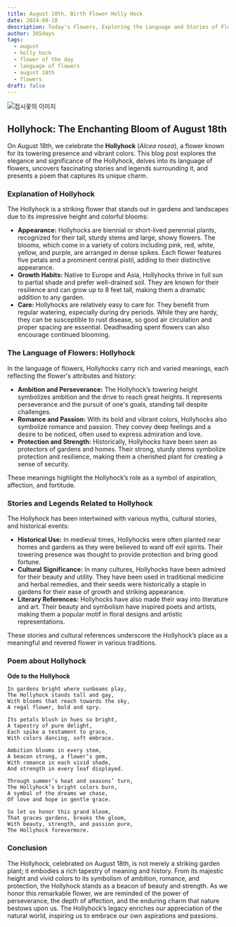 ```yaml
---
title: August 18th, Birth Flower Holly Hock
date: 2024-08-18
description: Today's Flowers, Exploring the Language and Stories of Flowers Holly Hock
author: 365days
tags:
  - august
  - holly hock
  - flower of the day
  - language of flowers
  - august 18th
  - flowers
draft: false
---
```


![접시꽃의 이미지](https://cdn.pixabay.com/photo/2020/07/01/04/55/korean-flower-5358423_1280.jpg#center)


## Hollyhock: The Enchanting Bloom of August 18th

On August 18th, we celebrate the **Hollyhock** (*Alcea rosea*), a flower known for its towering presence and vibrant colors. This blog post explores the elegance and significance of the Hollyhock, delves into its language of flowers, uncovers fascinating stories and legends surrounding it, and presents a poem that captures its unique charm.

### Explanation of Hollyhock

The Hollyhock is a striking flower that stands out in gardens and landscapes due to its impressive height and colorful blooms:

- **Appearance:** Hollyhocks are biennial or short-lived perennial plants, recognized for their tall, sturdy stems and large, showy flowers. The blooms, which come in a variety of colors including pink, red, white, yellow, and purple, are arranged in dense spikes. Each flower features five petals and a prominent central pistil, adding to their distinctive appearance.
- **Growth Habits:** Native to Europe and Asia, Hollyhocks thrive in full sun to partial shade and prefer well-drained soil. They are known for their resilience and can grow up to 8 feet tall, making them a dramatic addition to any garden.
- **Care:** Hollyhocks are relatively easy to care for. They benefit from regular watering, especially during dry periods. While they are hardy, they can be susceptible to rust disease, so good air circulation and proper spacing are essential. Deadheading spent flowers can also encourage continued blooming.

### The Language of Flowers: Hollyhock

In the language of flowers, Hollyhocks carry rich and varied meanings, each reflecting the flower's attributes and history:

- **Ambition and Perseverance:** The Hollyhock’s towering height symbolizes ambition and the drive to reach great heights. It represents perseverance and the pursuit of one's goals, standing tall despite challenges.
- **Romance and Passion:** With its bold and vibrant colors, Hollyhocks also symbolize romance and passion. They convey deep feelings and a desire to be noticed, often used to express admiration and love.
- **Protection and Strength:** Historically, Hollyhocks have been seen as protectors of gardens and homes. Their strong, sturdy stems symbolize protection and resilience, making them a cherished plant for creating a sense of security.

These meanings highlight the Hollyhock’s role as a symbol of aspiration, affection, and fortitude.

### Stories and Legends Related to Hollyhock

The Hollyhock has been intertwined with various myths, cultural stories, and historical events:

- **Historical Use:** In medieval times, Hollyhocks were often planted near homes and gardens as they were believed to ward off evil spirits. Their towering presence was thought to provide protection and bring good fortune.
- **Cultural Significance:** In many cultures, Hollyhocks have been admired for their beauty and utility. They have been used in traditional medicine and herbal remedies, and their seeds were historically a staple in gardens for their ease of growth and striking appearance.
- **Literary References:** Hollyhocks have also made their way into literature and art. Their beauty and symbolism have inspired poets and artists, making them a popular motif in floral designs and artistic representations.

These stories and cultural references underscore the Hollyhock’s place as a meaningful and revered flower in various traditions.

### Poem about Hollyhock

**Ode to the Hollyhock**

	In gardens bright where sunbeams play,
	The Hollyhock stands tall and gay,
	With blooms that reach towards the sky,
	A regal flower, bold and spry.
	
	Its petals blush in hues so bright,
	A tapestry of pure delight,
	Each spike a testament to grace,
	With colors dancing, soft embrace.
	
	Ambition blooms in every stem,
	A beacon strong, a flower’s gem,
	With romance in each vivid shade,
	And strength in every leaf displayed.
	
	Through summer’s heat and seasons’ turn,
	The Hollyhock’s bright colors burn,
	A symbol of the dreams we chase,
	Of love and hope in gentle grace.
	
	So let us honor this grand bloom,
	That graces gardens, breaks the gloom,
	With beauty, strength, and passion pure,
	The Hollyhock forevermore.

### Conclusion

The Hollyhock, celebrated on August 18th, is not merely a striking garden plant; it embodies a rich tapestry of meaning and history. From its majestic height and vivid colors to its symbolism of ambition, romance, and protection, the Hollyhock stands as a beacon of beauty and strength. As we honor this remarkable flower, we are reminded of the power of perseverance, the depth of affection, and the enduring charm that nature bestows upon us. The Hollyhock’s legacy enriches our appreciation of the natural world, inspiring us to embrace our own aspirations and passions.